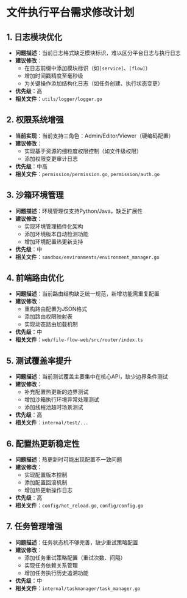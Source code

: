 # 文件执行平台需求修改计划

## 1. 日志模块优化
- **问题描述**：当前日志格式缺乏模块标识，难以区分平台日志与执行日志
- **建议修改**：
  - 在日志前缀中添加模块标识（如`[service]`、`[flow]`）
  - 增加时间戳精度至毫秒级
  - 为关键操作添加结构化日志（如任务创建、执行状态变更）
- **优先级**：高
- **相关文件**：`utils/logger/logger.go`

## 2. 权限系统增强
- **当前实现**：当前支持三角色：Admin/Editor/Viewer（硬编码配置）
- **建议修改**：
  - 实现基于资源的细粒度权限控制（如文件级权限）
  - 添加权限变更审计日志
- **优先级**：中高
- **相关文件**：`permission/permission.go`, `permission/auth.go`

## 3. 沙箱环境管理
- **问题描述**：环境管理仅支持Python/Java，缺乏扩展性
- **建议修改**：
  - 实现环境管理插件化架构
  - 添加环境版本自动检测功能
  - 增加环境配置热更新支持
- **优先级**：中
- **相关文件**：`sandbox/environments/environment_manager.go`

## 4. 前端路由优化
- **问题描述**：当前路由结构缺乏统一规范，新增功能需重复配置
- **建议修改**：
  - 重构路由配置为JSON格式
  - 添加路由权限映射表
  - 实现动态路由加载机制
- **优先级**：中
- **相关文件**：`web/file-flow-web/src/router/index.ts`

## 5. 测试覆盖率提升
- **问题描述**：当前测试覆盖主要集中在核心API，缺少边界条件测试
- **建议修改**：
  - 补充配置热更新的边界测试
  - 增加沙箱执行环境异常处理测试
  - 添加线程池超时场景测试
- **优先级**：高
- **相关文件**：`internal/test/...`

## 6. 配置热更新稳定性
- **问题描述**：热更新时可能出现配置不一致问题
- **建议修改**：
  - 实现配置版本控制
  - 添加配置回滚机制
  - 增加热更新操作日志
- **优先级**：高
- **相关文件**：`config/hot_reload.go`, `config/config.go`

## 7. 任务管理增强
- **问题描述**：任务状态机不够完善，缺少重试策略配置
- **建议修改**：
  - 添加任务重试策略配置（重试次数、间隔）
  - 实现任务依赖关系管理
  - 增加任务执行历史追溯功能
- **优先级**：中
- **相关文件**：`internal/taskmanager/task_manager.go`